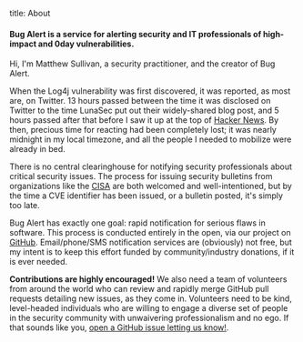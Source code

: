title: About

#### Bug Alert is a service for alerting security and IT professionals of high-impact and 0day vulnerabilities.
Hi, I'm Matthew Sullivan, a security practitioner, and the creator of Bug Alert.

When the Log4j vulnerability was first discovered, it was reported, as most are, on Twitter. 13 hours passed between the time it was
disclosed on Twitter to the time LunaSec put out their widely-shared blog post, and 5 hours passed after that before I saw
it up at the top of [Hacker News](https://news.ycombinator.com). By then, precious time for reacting had been completely
lost; it was nearly midnight in my local timezone, and all the people I needed to mobilize were already in bed.

There is no central clearinghouse for notifying security professionals about critical security issues. The process for issuing security
bulletins from organizations like the [CISA](https://www.cisa.gov/) are both welcomed and well-intentioned, but by the time a CVE identifier
has been issued, or a bulletin posted, it's simply too late.

Bug Alert has exactly one goal: rapid notification for serious flaws in software. This process is conducted entirely in the open, via
our project on [GitHub](https://github.com/sullivanmatt/bugalert). Email/phone/SMS notification services are (obviously) not free, but
my intent is to keep this effort funded by community/industry donations, if it is ever needed.

**Contributions are highly encouraged!** We also need a team of volunteers from around the world who can review and rapidly merge
GitHub pull requests detailing new issues, as they come in. Volunteers need to be kind, level-headed individuals who are willing to
engage a diverse set of people in the security community with unwaivering professionalism and no ego. If that sounds like you,
<a href="https://github.com/sullivanmatt/bugalert/issues/new?labels=personnel&title=I+would+like+to+volunteer!&body=Tell+us+about+yourself.+We+want+to+ensure+volunteers+have+relevant+security+expertise,+so+please+include+information+and/or+links+related+to+your+skillset+or+past+projects.">open a GitHub issue letting us know!</a>.

